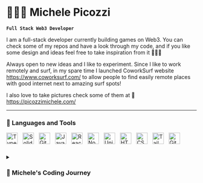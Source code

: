 # 🏄🏼‍♂️ Michele Picozzi

**`Full Stack Web3 Developer`**

I am a full-stack developer currently building games on Web3. You can check some of my repos and have a look through my code, and if you like some design and ideas feel free to take inspiration from it 👨🏼‍💻

Always open to new ideas and I like to experiment. Since I like to work remotely and surf, in my spare time I launched CoworkSurf website https://www.coworksurf.com/ to allow people to find easily remote places with good internet next to amazing surf spots! 

I also love to take pictures check some of them at 📸 https://picozzimichele.com/

---

### 👾 Languages and Tools
<img align="left" alt="TypeScript" width="30px" style="padding-right:10px;" src="https://cdn.jsdelivr.net/gh/devicons/devicon/icons/typescript/typescript-plain.svg" />
<img align="left" alt="Solidity" width="30px" style="padding-right:10px;" src="https://cdn.jsdelivr.net/gh/devicons/devicon/icons/solidity/solidity-original.svg" />
<img align="left" alt="Git" width="30px" style="padding-right:10px;" src="https://cdn.jsdelivr.net/gh/devicons/devicon/icons/git/git-original.svg" />
<img align="left" alt="JavaScript" width="30px" style="padding-right:10px;" src="https://cdn.jsdelivr.net/gh/devicons/devicon/icons/javascript/javascript-plain.svg" />
<img align="left" alt="React" width="30px" style="padding-right:10px;" src="https://cdn.jsdelivr.net/gh/devicons/devicon/icons/react/react-original.svg" />
<img align="left" alt="NodeJS" width="30px" style="padding-right:10px;" src="https://cdn.jsdelivr.net/gh/devicons/devicon/icons/nodejs/nodejs-original.svg" />
<img align="left" alt="Unity" width="30px" style="padding-right:10px;" src="https://cdn.jsdelivr.net/gh/devicons/devicon/icons/unity/unity-original.svg" />
<img align="left" alt="HTML" width="30px" style="padding-right:10px;" src="https://cdn.jsdelivr.net/gh/devicons/devicon/icons/html5/html5-plain.svg" />
<img align="left" alt="CSS" width="30px" style="padding-right:10px;" src="https://cdn.jsdelivr.net/gh/devicons/devicon/icons/css3/css3-plain.svg" />
<img align="left" alt="Tailwind" width="30px" style="padding-right:10px;" src="https://cdn.jsdelivr.net/gh/devicons/devicon/icons/tailwindcss/tailwindcss-plain.svg" />
<img align="left" alt="GitHub" width="30px" style="padding-right:10px;" src="https://cdn.jsdelivr.net/gh/devicons/devicon/icons/github/github-original.svg" />
<br />

#

<details>
<summary><h3>🦦 Michele's Coding Journey</h3></summary>
My name is Michele Picozzi and I am a full-stack developer. I grew up in Milan, Italy and graduated in International Economics from Bocconi University. I've loved technology for as long as I can remember.
<br /><br />
After I graduated, I moved to Dublin, Ireland to start my career in Microsoft. Since moving, I’ve worked in 3 different countries and 5 different teams until I became an Executive in Tokyo, Japan where I have lived for over 4 years and learned Japanese.
<br /><br />
Had a knack for coding and building things, that is why on the side I cultivated this passion learning development with React, JSX, Solidity and C# for Unity.
<br /><br />
I am currently living in Tokyo and travel all over for work about 60% of the time.

<!--
**picozzimichele/picozzimichele** is a ✨ _special_ ✨ repository because its `README.md` (this file) appears on your GitHub profile.

Here are some ideas to get you started:

- 🔭 I’m currently working on ...
- 🌱 I’m currently learning ...
- 👯 I’m looking to collaborate on ...
- 🤔 I’m looking for help with ...
- 💬 Ask me about ...
- 📫 How to reach me: ...
- 😄 Pronouns: ...
- ⚡ Fun fact: ...
-->
